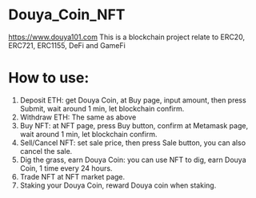 # Douya_Coin_NFT

https://www.douya101.com
This is a blockchain project relate to ERC20, ERC721, ERC1155, DeFi and GameFi

# How to use:
1. Deposit ETH: get Douya Coin, at Buy page, input amount, then press Submit, wait around 1 min, let blockchain confirm.
2. Withdraw ETH: The same as above
3. Buy NFT: at NFT page, press Buy button, confirm at Metamask page, wait around 1 min, let blockchain confirm.
4. Sell/Cancel NFT: set sale price, then press Sale button, you can also cancel the sale.
5. Dig the grass, earn Douya Coin: you can use NFT to dig, earn Douya Coin, 1 time every 24 hours.
6. Trade NFT at NFT market page.
7. Staking your Douya Coin, reward Douya coin when staking.

